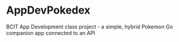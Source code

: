 # AppDevPokedex
BCIT App Development class project - a simple, hybrid Pokemon Go companion app connected to an API
